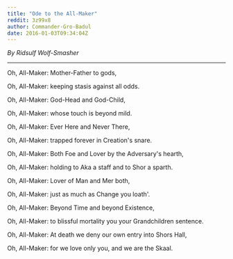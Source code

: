 ```yaml
---
title: "Ode to the All-Maker"
reddit: 3z99x8
author: Commander-Gro-Badul
date: 2016-01-03T09:34:04Z
---
```


*By Ridsulf Wolf-Smasher*
_____________________________________________________________

Oh, All-Maker: Mother-Father to gods,

Oh, All-Maker: keeping stasis against all odds.

Oh, All-Maker: God-Head and God-Child,

Oh, All-Maker: whose touch is beyond mild.

Oh, All-Maker: Ever Here and Never There,

Oh, All-Maker: trapped forever in Creation's snare.

Oh, All-Maker: Both Foe and Lover by the Adversary's hearth,

Oh, All-Maker: holding to Aka a staff and to Shor a sparth.

Oh, All-Maker: Lover of Man and Mer both,

Oh, All-Maker: just as much as Change you loath'.

Oh, All-Maker: Beyond Time and beyond Existence,

Oh, All-Maker: to blissful mortality you your Grandchildren sentence.

Oh, All-Maker: At death we deny our own entry into Shors Hall,

Oh, All-Maker: for we love only you, and we are the Skaal.
